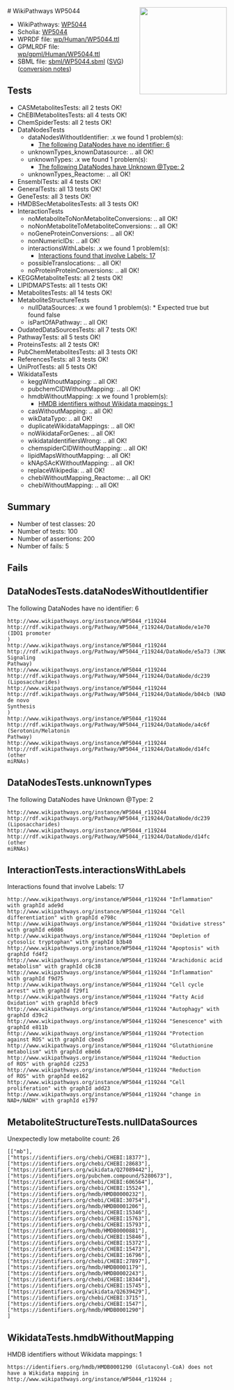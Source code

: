 <img style="float: right; width: 200px" src="../logo.png" />
# WikiPathways WP5044

* WikiPathways: [WP5044](https://identifiers.org/wikipathways:WP5044)
* Scholia: [WP5044](https://scholia.toolforge.org/wikipathways/WP5044)
* WPRDF file: [wp/Human/WP5044.ttl](../wp/Human/WP5044.ttl)
* GPMLRDF file: [wp/gpml/Human/WP5044.ttl](../wp/gpml/Human/WP5044.ttl)
* SBML file: [sbml/WP5044.sbml](../sbml/WP5044.sbml) ([SVG](../sbml/WP5044.svg)) ([conversion notes](../sbml/WP5044.txt))

## Tests
* CASMetabolitesTests: all 2 tests OK!
* ChEBIMetabolitesTests: all 4 tests OK!
* ChemSpiderTests: all 2 tests OK!
* DataNodesTests
    * dataNodesWithoutIdentifier: .x we found 1 problem(s):
        * [The following DataNodes have no identifier: 6](#d2d32fa5)
    * unknownTypes_knownDatasource: .. all OK!
    * unknownTypes: .x we found 1 problem(s):
        * [The following DataNodes have Unknown @Type: 2](#839973e0)
    * unknownTypes_Reactome: .. all OK!
* EnsemblTests: all 4 tests OK!
* GeneralTests: all 13 tests OK!
* GeneTests: all 3 tests OK!
* HMDBSecMetabolitesTests: all 3 tests OK!
* InteractionTests
    * noMetaboliteToNonMetaboliteConversions: .. all OK!
    * noNonMetaboliteToMetaboliteConversions: .. all OK!
    * noGeneProteinConversions: .. all OK!
    * nonNumericIDs: .. all OK!
    * interactionsWithLabels: .x we found 1 problem(s):
        * [Interactions found that involve Labels: 17](#fe97a8bf)
    * possibleTranslocations: .. all OK!
    * noProteinProteinConversions: .. all OK!
* KEGGMetaboliteTests: all 2 tests OK!
* LIPIDMAPSTests: all 1 tests OK!
* MetabolitesTests: all 14 tests OK!
* MetaboliteStructureTests
    * nullDataSources: .x we found 1 problem(s):
            * Expected true but found false
    * isPartOfAPathway: .. all OK!
* OudatedDataSourcesTests: all 7 tests OK!
* PathwayTests: all 5 tests OK!
* ProteinsTests: all 2 tests OK!
* PubChemMetabolitesTests: all 3 tests OK!
* ReferencesTests: all 3 tests OK!
* UniProtTests: all 5 tests OK!
* WikidataTests
    * keggWithoutMapping: .. all OK!
    * pubchemCIDWithoutMapping: .. all OK!
    * hmdbWithoutMapping: .x we found 1 problem(s):
        * [HMDB identifiers without Wikidata mappings: 1](#8860e69b)
    * casWithoutMapping: .. all OK!
    * wikDataTypo: .. all OK!
    * duplicateWikidataMappings: .. all OK!
    * noWikidataForGenes: .. all OK!
    * wikidataIdentifiersWrong: .. all OK!
    * chemspiderCIDWithoutMapping: .. all OK!
    * lipidMapsWithoutMapping: .. all OK!
    * kNApSAcKWithoutMapping: .. all OK!
    * replaceWikipedia: .. all OK!
    * chebiWithoutMapping_Reactome: .. all OK!
    * chebiWithoutMapping: .. all OK!


## Summary

* Number of test classes: 20
* Number of tests: 100
* Number of assertions: 200
* Number of fails: 5

## Fails

<a name="d2d32fa5" />

## DataNodesTests.dataNodesWithoutIdentifier

The following DataNodes have no identifier: 6
```
http://www.wikipathways.org/instance/WP5044_r119244 http://rdf.wikipathways.org/Pathway/WP5044_r119244/DataNode/e1e70 (IDO1 promoter
)
http://www.wikipathways.org/instance/WP5044_r119244 http://rdf.wikipathways.org/Pathway/WP5044_r119244/DataNode/e5a73 (JNK Signaling
Pathway)
http://www.wikipathways.org/instance/WP5044_r119244 http://rdf.wikipathways.org/Pathway/WP5044_r119244/DataNode/dc239 (Liposaccharides)
http://www.wikipathways.org/instance/WP5044_r119244 http://rdf.wikipathways.org/Pathway/WP5044_r119244/DataNode/b04cb (NAD de novo
Synthesis
)
http://www.wikipathways.org/instance/WP5044_r119244 http://rdf.wikipathways.org/Pathway/WP5044_r119244/DataNode/a4c6f (Serotonin/Melatonin
Pathway)
http://www.wikipathways.org/instance/WP5044_r119244 http://rdf.wikipathways.org/Pathway/WP5044_r119244/DataNode/d14fc (other 
miRNAs)
```

<a name="839973e0" />

## DataNodesTests.unknownTypes

The following DataNodes have Unknown @Type: 2
```
http://www.wikipathways.org/instance/WP5044_r119244 http://rdf.wikipathways.org/Pathway/WP5044_r119244/DataNode/dc239 (Liposaccharides)
http://www.wikipathways.org/instance/WP5044_r119244 http://rdf.wikipathways.org/Pathway/WP5044_r119244/DataNode/d14fc (other 
miRNAs)
```

<a name="fe97a8bf" />

## InteractionTests.interactionsWithLabels

Interactions found that involve Labels: 17
```
http://www.wikipathways.org/instance/WP5044_r119244 "Inflammation" with graphId ade9d
http://www.wikipathways.org/instance/WP5044_r119244 "Cell differentiation" with graphId e798c
http://www.wikipathways.org/instance/WP5044_r119244 "Oxidative stress" with graphId e6086
http://www.wikipathways.org/instance/WP5044_r119244 "Depletion of 
cytosolic tryptophan" with graphId b3b40
http://www.wikipathways.org/instance/WP5044_r119244 "Apoptosis" with graphId fd4f2
http://www.wikipathways.org/instance/WP5044_r119244 "Arachidonic acid
metabolism" with graphId c6c38
http://www.wikipathways.org/instance/WP5044_r119244 "Inflammation" with graphId f9d75
http://www.wikipathways.org/instance/WP5044_r119244 "Cell cycle arrest" with graphId f29f1
http://www.wikipathways.org/instance/WP5044_r119244 "Fatty Acid
Oxidation" with graphId bfec9
http://www.wikipathways.org/instance/WP5044_r119244 "Autophagy" with graphId d39c2
http://www.wikipathways.org/instance/WP5044_r119244 "Senescence" with graphId e811b
http://www.wikipathways.org/instance/WP5044_r119244 "Protection
against ROS" with graphId cbea5
http://www.wikipathways.org/instance/WP5044_r119244 "Glutathionine
metabolism" with graphId e8eb6
http://www.wikipathways.org/instance/WP5044_r119244 "Reduction 
of ROS" with graphId c2253
http://www.wikipathways.org/instance/WP5044_r119244 "Reduction 
of ROS" with graphId ee162
http://www.wikipathways.org/instance/WP5044_r119244 "Cell proliferation" with graphId add23
http://www.wikipathways.org/instance/WP5044_r119244 "change in 
NAD+/NADH" with graphId e1797
```

<a name="919041ae" />

## MetaboliteStructureTests.nullDataSources

Unexpectedly low metabolite count: 26
```
[["mb"],
["https://identifiers.org/chebi/CHEBI:18377"],
["https://identifiers.org/chebi/CHEBI:28683"],
["https://identifiers.org/wikidata/Q27089442"],
["https://identifiers.org/pubchem.compound/5280673"],
["https://identifiers.org/chebi/CHEBI:606564"],
["https://identifiers.org/chebi/CHEBI:15524"],
["https://identifiers.org/hmdb/HMDB0000232"],
["https://identifiers.org/chebi/CHEBI:30754"],
["https://identifiers.org/hmdb/HMDB0001206"],
["https://identifiers.org/chebi/CHEBI:15346"],
["https://identifiers.org/chebi/CHEBI:15763"],
["https://identifiers.org/chebi/CHEBI:15793"],
["https://identifiers.org/hmdb/HMDB0000881"],
["https://identifiers.org/chebi/CHEBI:15846"],
["https://identifiers.org/chebi/CHEBI:15372"],
["https://identifiers.org/chebi/CHEBI:15473"],
["https://identifiers.org/chebi/CHEBI:16796"],
["https://identifiers.org/chebi/CHEBI:27897"],
["https://identifiers.org/hmdb/HMDB0001179"],
["https://identifiers.org/hmdb/HMDB0002243"],
["https://identifiers.org/chebi/CHEBI:18344"],
["https://identifiers.org/chebi/CHEBI:15745"],
["https://identifiers.org/wikidata/Q2639429"],
["https://identifiers.org/chebi/CHEBI:3715"],
["https://identifiers.org/chebi/CHEBI:1547"],
["https://identifiers.org/hmdb/HMDB0001290"]
]
```

<a name="8860e69b" />

## WikidataTests.hmdbWithoutMapping

HMDB identifiers without Wikidata mappings: 1
```
https://identifiers.org/hmdb/HMDB0001290 (Glutaconyl-CoA) does not have a Wikidata mapping in http://www.wikipathways.org/instance/WP5044_r119244 ; 
```

